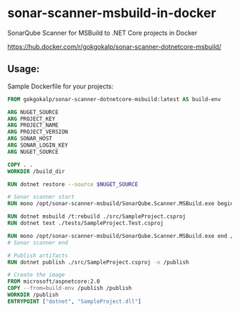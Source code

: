 # sonar-scanner-msbuild-in-docker
SonarQube Scanner for MSBuild to .NET Core projects in Docker

https://hub.docker.com/r/gokgokalp/sonar-scanner-dotnetcore-msbuild/

Usage:
-----
Sample Dockerfile for your projects:

```dockerfile
FROM gokgokalp/sonar-scanner-dotnetcore-msbuild:latest AS build-env

ARG NUGET_SOURCE
ARG PROJECT_KEY
ARG PROJECT_NAME
ARG PROJECT_VERSION
ARG SONAR_HOST
ARG SONAR_LOGIN_KEY
ARG NUGET_SOURCE

COPY . .
WORKDIR /build_dir

RUN dotnet restore --source $NUGET_SOURCE

# Sonar scanner start
RUN mono /opt/sonar-scanner-msbuild/SonarQube.Scanner.MSBuild.exe begin /d:sonar.host.url="$SONAR_HOST" /d:sonar.login="$SONAR_LOGIN_KEY" /k:"$PROJECT_KEY" /n:"$PROJECT_NAME" /v:"$PROJECT_VERSION"

RUN dotnet msbuild /t:rebuild ./src/SampleProject.csproj
RUN dotnet test ./tests/SampleProject.Test.csproj

RUN mono /opt/sonar-scanner-msbuild/SonarQube.Scanner.MSBuild.exe end /d:sonar.login="$SONAR_LOGIN_KEY"
# Sonar scanner end

# Publish artifacts
RUN dotnet publish ./src/SampleProject.csproj -o /publish

# Create the image
FROM microsoft/aspnetcore:2.0
COPY --from=build-env /publish /publish
WORKDIR /publish
ENTRYPOINT ["dotnet", "SampleProject.dll"]
```